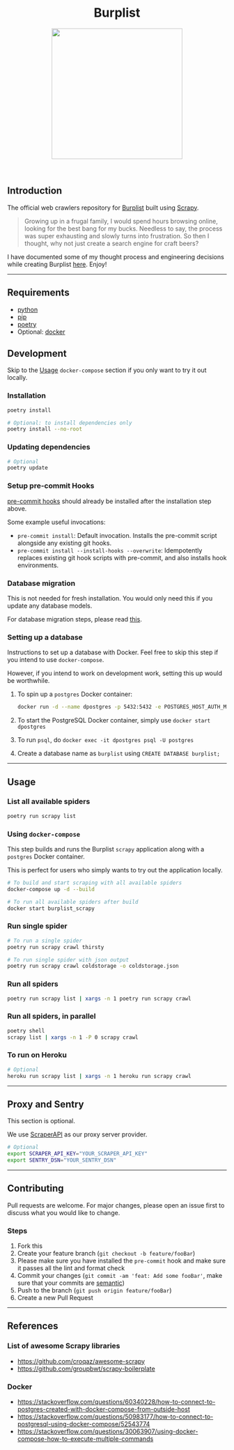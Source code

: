 <h1 align="center"><strong>Burplist</strong></h1>

<p align="center">
  <img width="300" height="300" src="https://media.giphy.com/media/3o85xjSETVG3OpPyx2/giphy.gif">
</p>
<br />

## Introduction

The official web crawlers repository for [Burplist](https://burplist.me) built using [Scrapy](https://scrapy.org/).

> Growing up in a frugal family, I would spend hours browsing online, looking for the best bang for my bucks. Needless to say, the process was super exhausting and slowly turns into frustration. So then I thought, why not just create a search engine for craft beers?

I have documented some of my thought process and engineering decisions while creating Burplist [here](https://jerrynsh.com/how-i-built-burplist-for-free/). Enjoy!

---

## Requirements

- [python](https://www.python.org/downloads/)
- [pip](https://pip.pypa.io/en/stable/installation/)
- [poetry](https://python-poetry.org/docs/#installation)
- Optional: [docker](https://docs.docker.com/get-docker/)

## Development

Skip to the [Usage](#usage) `docker-compose` section if you only want to try it out locally.

### Installation

```sh
poetry install

# Optional: to install dependencies only
poetry install --no-root
```

### Updating dependencies

```sh
# Optional
poetry update
```

### Setup pre-commit Hooks

[pre-commit hooks](https://pre-commit.com/index.html#installation) should already be installed after the installation step above.

Some example useful invocations:

- `pre-commit install`: Default invocation. Installs the pre-commit script alongside any existing git hooks.
- `pre-commit install --install-hooks --overwrite`: Idempotently replaces existing git hook scripts with pre-commit, and also installs hook environments.

### Database migration

This is not needed for fresh installation. You would only need this if you update any database models.

For database migration steps, please read [this](alembic/README.md).

### Setting up a database

Instructions to set up a database with Docker. Feel free to skip this step if you intend to use `docker-compose`.

However, if you intend to work on development work, setting this up would be worthwhile.

1. To spin up a `postgres` Docker container:

   ```sh
   docker run -d --name dpostgres -p 5432:5432 -e POSTGRES_HOST_AUTH_METHOD=trust postgres:latest
   ```

2. To start the PostgreSQL Docker container, simply use `docker start dpostgres`

3. To run `psql`, do `docker exec -it dpostgres psql -U postgres`

4. Create a database name as `burplist` using `CREATE DATABASE burplist;`

---

## Usage

### List all available spiders

```sh
poetry run scrapy list
```

### Using `docker-compose`

This step builds and runs the Burplist `scrapy` application along with a `postgres` Docker container.

This is perfect for users who simply wants to try out the application locally.

```sh
# To build and start scraping with all available spiders
docker-compose up -d --build

# To run all available spiders after build
docker start burplist_scrapy
```

### Run single spider

```sh
# To run a single spider
poetry run scrapy crawl thirsty

# To run single spider with json output
poetry run scrapy crawl coldstorage -o coldstorage.json
```

### Run all spiders

```sh
poetry run scrapy list | xargs -n 1 poetry run scrapy crawl


```

### Run all spiders, in parallel

```sh
poetry shell
scrapy list | xargs -n 1 -P 0 scrapy crawl
```

### To run on Heroku

```sh
# Optional
heroku run scrapy list | xargs -n 1 heroku run scrapy crawl
```

---

## Proxy and Sentry

This section is optional.

We use [ScraperAPI](https://www.scraperapi.com/) as our proxy server provider.

```sh
# Optional
export SCRAPER_API_KEY="YOUR_SCRAPER_API_KEY"
export SENTRY_DSN="YOUR_SENTRY_DSN"
```

---

## Contributing

Pull requests are welcome. For major changes, please open an issue first to discuss what you would like to change.

### Steps

1. Fork this
2. Create your feature branch (`git checkout -b feature/fooBar`)
3. Please make sure you have installed the `pre-commit` hook and make sure it passes all the lint and format check
4. Commit your changes (`git commit -am 'feat: Add some fooBar'`, make sure that your commits are [semantic](https://gist.github.com/joshbuchea/6f47e86d2510bce28f8e7f42ae84c716))
5. Push to the branch (`git push origin feature/fooBar`)
6. Create a new Pull Request

---

## References

### List of awesome Scrapy libraries

- https://github.com/croqaz/awesome-scrapy
- https://github.com/groupbwt/scrapy-boilerplate

### Docker

- https://stackoverflow.com/questions/60340228/how-to-connect-to-postgres-created-with-docker-compose-from-outside-host
- https://stackoverflow.com/questions/50983177/how-to-connect-to-postgresql-using-docker-compose/52543774
- https://stackoverflow.com/questions/30063907/using-docker-compose-how-to-execute-multiple-commands
